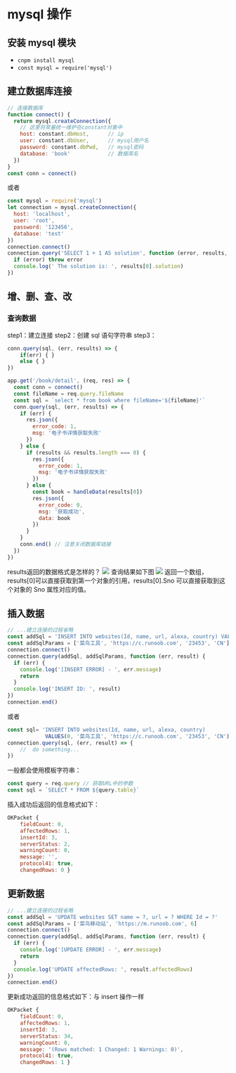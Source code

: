 # mysql 操作
## 安装 mysql 模块
 - `cnpm install mysql`
- `const mysql = require('mysql')`

## 建立数据库连接
```js
// 连接数据库
function connect() {
  return mysql.createConnection({
    // 这里将常量统一维护在constant对象中
    host: constant.dbHost,      // ip 
    user: constant.dbUser,      // mysql用户名
    password: constant.dbPwd,   // mysql密码
    database: 'book'            // 数据库名
  })
}
const conn = connect()

```
或者
```js
const mysql = require('mysql')
let connection = mysql.createConnection({
  host: 'localhost',
  user: 'root',
  password: '123456',
  database: 'test'
})
connection.connect()
connection.query('SELECT 1 + 1 AS solution', function (error, results, fields) {
  if (error) throw error
  console.log(' The solution is: ', results[0].solution)
})
```
## 增、删、查、改
### 查询数据
step1：建立连接
step2：创建 sql 语句字符串
step3：
```js
conn.query(sql, (err, results) => {
	if(err) { }
	else { }
})
```
```js
app.get('/book/detail', (req, res) => {
  const conn = connect()
  const fileName = req.query.fileName
  const sql = `select * from book where fileName='${fileName}'`
  conn.query(sql, (err, results) => {
    if (err) {
      res.json({
        error_code: 1,
        msg: '电子书详情获取失败'
      })
    } else {
      if (results && results.length === 0) {
        res.json({
          error_code: 1,
          msg: '电子书详情获取失败'
        })
      } else {
        const book = handleData(results[0])
        res.json({
          error_code: 0,
          msg: '获取成功',
          data: book
        })
      }
    }
    conn.end() // 注意关闭数据库链接
  })
})
```
results返回的数据格式是怎样的？
![](images/screenshot_1559784130377.png)
查询结果如下图
![](images/screenshot_1559784135680.png)
返回一个数组，results\[0\]可以直接获取到第一个对象的引用，results\[0\].Sno 可以直接获取到这个对象的 Sno 属性对应的值。

## 插入数据
```js
// ...建立连接的过程省略
const addSql = 'INSERT INTO websites(Id, name, url, alexa, country) VALUES(0, ?, ?, ?, ?)'
const addSqlParams = ['菜鸟工具', 'https://c.runoob.com', '23453', 'CN']
connection.connect()
connection.query(addSql, addSqlParams, function (err, result) {
  if (err) {
    console.log('[INSERT ERROR] - ', err.message)
    return
  }
  console.log('INSERT ID: ', result)
})
connection.end()
```
或者
```js
const sql= 'INSERT INTO websites(Id, name, url, alexa, country) 
            VALUES(0, '菜鸟工具', 'https://c.runoob.com', '23453', 'CN')'
connection.query(sql, (err, result) => {
    //  do something...
})
```
一般都会使用模板字符串：
```js
const query = req.query // 获取URL中的参数
const sql = `SELECT * FROM ${query.table}`
```
插入成功后返回的信息格式如下：
```js
OKPacket {
    fieldCount: 0,
    affectedRows: 1,
    insertId: 3,
    serverStatus: 2,
    warningCount: 0,
    message: '',
    protocol41: true,
    changedRows: 0 }
```

## 更新数据
```js
// ...建立连接的过程省略
const addSql = 'UPDATE websites SET name = ?, url = ? WHERE Id = ?'
const addSqlParams = ['菜鸟移动站', 'https://m.runoob.com', 6]
connection.connect()
connection.query(addSql, addSqlParams, function (err, result) {
  if (err) {
    console.log('[UPDATE ERROR] - ', err.message)
    return
  }
  console.log('UPDATE affectedRows: ', result.affectedRows)
})
connection.end()
```
更新成功返回的信息格式如下：与 insert 操作一样
```js
OKPacket {
    fieldCount: 0,
    affectedRows: 1,
    insertId: 3,
    serverStatus: 34,
    warningCount: 0,
    message: '(Rows matched: 1 Changed: 1 Warnings: 0)',
    protocol41: true,
    changedRows: 1 }
```
